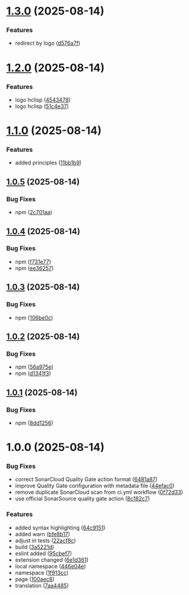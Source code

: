 # [1.3.0](https://github.com/HectorIFC/hc-lisp/compare/v1.2.0...v1.3.0) (2025-08-14)


### Features

* redirect by logo ([d576a7f](https://github.com/HectorIFC/hc-lisp/commit/d576a7f146ec8d2c8ba0384b55172014875cbbdd))

# [1.2.0](https://github.com/HectorIFC/hc-lisp/compare/v1.1.0...v1.2.0) (2025-08-14)


### Features

* logo hclisp ([4543478](https://github.com/HectorIFC/hc-lisp/commit/4543478e6db87f3c7f1725951c59bc06a8b7131f))
* logo hclisp ([51c4e37](https://github.com/HectorIFC/hc-lisp/commit/51c4e3727331c1e30ed71ddfff26806ba1fb704b))

# [1.1.0](https://github.com/HectorIFC/hc-lisp/compare/v1.0.5...v1.1.0) (2025-08-14)


### Features

* added principles ([11bb1b9](https://github.com/HectorIFC/hc-lisp/commit/11bb1b9b041250900a6639d81b099ca57741ecb3))

## [1.0.5](https://github.com/HectorIFC/hc-lisp/compare/v1.0.4...v1.0.5) (2025-08-14)


### Bug Fixes

* npm ([2c701aa](https://github.com/HectorIFC/hc-lisp/commit/2c701aae413cad1e1ac4726ab02656c57b5ad724))

## [1.0.4](https://github.com/HectorIFC/hc-lisp/compare/v1.0.3...v1.0.4) (2025-08-14)


### Bug Fixes

* npm ([f731e77](https://github.com/HectorIFC/hc-lisp/commit/f731e77a4b1e0ec874c3fa480cd66f8b72db5d19))
* npm ([ee36257](https://github.com/HectorIFC/hc-lisp/commit/ee36257e13b261df0c62de03433f39066ef4d3ee))

## [1.0.3](https://github.com/HectorIFC/hc-lisp/compare/v1.0.2...v1.0.3) (2025-08-14)


### Bug Fixes

* npm ([106be0c](https://github.com/HectorIFC/hc-lisp/commit/106be0c564a1f8a1e8d5b7f302315d845cb29b8a))

## [1.0.2](https://github.com/HectorIFC/hc-lisp/compare/v1.0.1...v1.0.2) (2025-08-14)


### Bug Fixes

* npm ([56a975e](https://github.com/HectorIFC/hc-lisp/commit/56a975e3992a8bdd207d5086b456fa35f2706712))
* npm ([d1341f3](https://github.com/HectorIFC/hc-lisp/commit/d1341f3c6f51f0a62b21730351a9aa5630f1782a))

## [1.0.1](https://github.com/HectorIFC/hc-lisp/compare/v1.0.0...v1.0.1) (2025-08-14)


### Bug Fixes

* npm ([8dd1256](https://github.com/HectorIFC/hc-lisp/commit/8dd12569462dfca59e18954683f959bb54f23de3))

# 1.0.0 (2025-08-14)


### Bug Fixes

* correct SonarCloud Quality Gate action format ([6481a87](https://github.com/HectorIFC/hc-lisp/commit/6481a87449970c5ce175f71546a65bf483ea500c))
* improve Quality Gate configuration with metadata file ([44efac0](https://github.com/HectorIFC/hc-lisp/commit/44efac0f70c965b8ee529e442fdc477506a1269d))
* remove duplicate SonarCloud scan from ci.yml workflow ([0f72d33](https://github.com/HectorIFC/hc-lisp/commit/0f72d331c8abdd4ffe9f15216d0839d542a8bb5b))
* use official SonarSource quality gate action ([8c182c7](https://github.com/HectorIFC/hc-lisp/commit/8c182c72e40416581987eba78beb7dab2e239fc7))


### Features

* added syntax highlighting ([64c9151](https://github.com/HectorIFC/hc-lisp/commit/64c9151e2b696a850539571d8430ba653bf1fe23))
* added warn ([bfe8b17](https://github.com/HectorIFC/hc-lisp/commit/bfe8b1713befc632a384fb38c5282b418626df8f))
* adjust in tests ([22acf8c](https://github.com/HectorIFC/hc-lisp/commit/22acf8ce070edb983ac2b47cd49481a7d58ae193))
* build ([3a5221d](https://github.com/HectorIFC/hc-lisp/commit/3a5221d6f97b1983f20c46e0fd221308a2aabf9b))
* eslint added ([95cbef7](https://github.com/HectorIFC/hc-lisp/commit/95cbef717eeb7ab4c8ac19046d497d3fae668bb4))
* extension changed ([6e1d361](https://github.com/HectorIFC/hc-lisp/commit/6e1d36110fe784b1b8fb740aad43780aaae9d6a7))
* local namespace ([446e04e](https://github.com/HectorIFC/hc-lisp/commit/446e04e6e5861ba9f484ec7b6627e50894e14780))
* namespace ([1f913cc](https://github.com/HectorIFC/hc-lisp/commit/1f913ccb0c87a789252efaaab55170818a7665e4))
* page ([100aec8](https://github.com/HectorIFC/hc-lisp/commit/100aec86d9e2f816b81ec347bf52d2371bfc9d39))
* translation ([7aa4485](https://github.com/HectorIFC/hc-lisp/commit/7aa448520c8f4de1335389fd9ad6f98fd498d34a))
